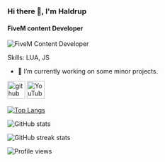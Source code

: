### Hi there 👋, I'm Haldrup
#### FiveM content Developer
![FiveM Content Developer](https://i.gyazo.com/c922bf8ebc6f87a3a212dadca8a1932b.png)

Skills: LUA, JS

- 🔭 I’m currently working on some minor projects.


[<img src='https://cdn.jsdelivr.net/npm/simple-icons@3.0.1/icons/github.svg' alt='github' height='40'>](https://github.com/Haldrup1)  [<img src='https://cdn.jsdelivr.net/npm/simple-icons@3.0.1/icons/youtube.svg' alt='YouTube' height='40'>](https://www.youtube.com/channel/UC40vTNLQ5dj43nWNz7mZAQA)  

[![Top Langs](https://github-readme-stats.vercel.app/api/top-langs/?username=Haldrup1)](https://github.com/anuraghazra/github-readme-stats)

![GitHub stats](https://github-readme-stats.vercel.app/api?username=Haldrup1&show_icons=true)  

![GitHub streak stats](https://github-readme-streak-stats.herokuapp.com/?user=Haldrup1)  

![Profile views](https://gpvc.arturio.dev/Haldrup1)  
